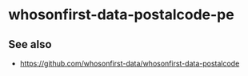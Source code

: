 # whosonfirst-data-postalcode-pe

## See also

* https://github.com/whosonfirst-data/whosonfirst-data-postalcode

